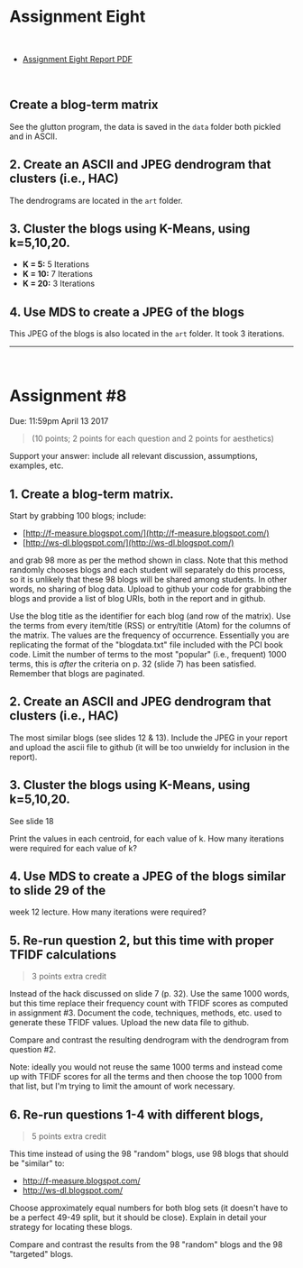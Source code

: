 # Assignment Eight
&nbsp;

*   [Assignment Eight Report PDF](http://datenstrom.gitlab.io/cs532-s17/pdfs/assignment_eight.pdf)

&nbsp;
## Create a blog-term matrix

See the glutton program, the data is saved in the `data` folder both pickled and in ASCII.

## 2.  Create an ASCII and JPEG dendrogram that clusters (i.e., HAC)

The dendrograms are located in the `art` folder.

## 3.  Cluster the blogs using K-Means, using k=5,10,20.

*  **K = 5:** 5 Iterations
*  **K = 10:** 7 Iterations
*  **K = 20:** 3 Iterations

## 4.  Use MDS to create a JPEG of the blogs

This JPEG of the blogs is also located in the `art` folder. It took 3 iterations.

-----------------------------------------------------------------------

&nbsp;
# Assignment #8
Due: 11:59pm April 13 2017

> (10 points; 2 points for each question and 2 points for aesthetics)

Support your answer: include all relevant discussion, assumptions,
examples, etc.

## 1.  Create a blog-term matrix.

Start by grabbing 100 blogs; include:

* [http://f-measure.blogspot.com/](http://f-measure.blogspot.com/)
* [http://ws-dl.blogspot.com/](http://ws-dl.blogspot.com/)

and grab 98 more as per the method shown in class.  Note that this
method randomly chooses blogs and each student will separately do
this process, so it is unlikely that these 98 blogs will be shared
among students.  In other words, no sharing of blog data.  Upload
to github your code for grabbing the blogs and provide a list of
blog URIs, both in the report and in github.

Use the blog title as the identifier for each blog (and row of the
matrix).  Use the terms from every item/title (RSS) or entry/title
(Atom) for the columns of the matrix.  The values are the frequency
of occurrence.  Essentially you are replicating the format of the
"blogdata.txt" file included with the PCI book code.  Limit the
number of terms to the most "popular" (i.e., frequent) 1000 terms,
this is *after* the criteria on p. 32 (slide 7) has been satisfied.
Remember that blogs are paginated.

## 2.  Create an ASCII and JPEG dendrogram that clusters (i.e., HAC)

The most similar blogs (see slides 12 & 13).  Include the JPEG in
your report and upload the ascii file to github (it will be too
unwieldy for inclusion in the report).

## 3.  Cluster the blogs using K-Means, using k=5,10,20.

See slide 18

Print the values in each centroid, for each value of k.  How
many iterations were required for each value of k?

## 4.  Use MDS to create a JPEG of the blogs similar to slide 29 of the
week 12 lecture.  How many iterations were required?

## 5.  Re-run question 2, but this time with proper TFIDF calculations

> 3 points extra credit

Instead of the hack discussed on slide 7 (p. 32).  Use the same 1000
words, but this time replace their frequency count with TFIDF scores
as computed in assignment #3.  Document the code, techniques,
methods, etc. used to generate these TFIDF values.  Upload the new
data file to github.

Compare and contrast the resulting dendrogram with the dendrogram
from question #2.

Note: ideally you would not reuse the same 1000 terms and instead
come up with TFIDF scores for all the terms and then choose the top
1000 from that list, but I'm trying to limit the amount of work
necessary.

## 6.  Re-run questions 1-4 with different blogs, 

> 5 points extra credit

This time instead of using the 98
"random" blogs, use 98 blogs that should be "similar" to:

* [http://f-measure.blogspot.com/ ](http://f-measure.blogspot.com/)
* [http://ws-dl.blogspot.com/ ](http://ws-dl.blogspot.com/)

Choose approximately equal numbers for both blog sets (it doesn't
have to be a perfect 49-49 split, but it should be close).
Explain in detail your strategy for locating these blogs.

Compare and contrast the results from the 98 "random" blogs and
the 98 "targeted" blogs.
